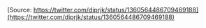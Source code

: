 [Source: https://twitter.com/diprjk/status/1360564486709469188](https://twitter.com/diprjk/status/1360564486709469188)